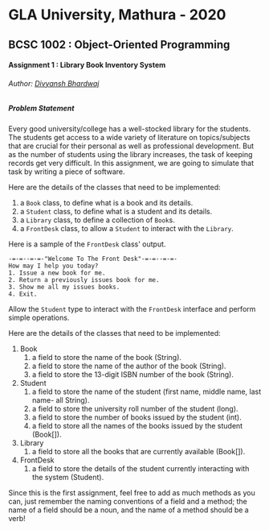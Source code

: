 # GLA University, Mathura - 2020
## BCSC 1002 : Object-Oriented Programming
#### Assignment 1 : Library Book Inventory System

###### Author: [Divyansh Bhardwaj](https://github.com/dbc2201)



##### Problem Statement

Every good university/college has a well-stocked library for the students. The students get access to a wide variety of literature on topics/subjects that are crucial for their personal as well as professional development. But as the number of students using the library increases, the task of keeping records get very difficult. In this assignment, we are going to simulate that task by writing a piece of software.



Here are the details of the classes that need to be implemented:

1. a `Book` class, to define what is a book and its details.
2. a `Student` class, to define what is a student and its details.
3. a `Library` class, to define a collection of `Book`s.
4. a `FrontDesk` class, to allow a `Student` to interact with the `Library`.



Here is a sample of the `FrontDesk` class' output.

```
-=-=--=-=-"Welcome To The Front Desk"-=-=--=-=-
How may I help you today?
1. Issue a new book for me.
2. Return a previously issues book for me.
3. Show me all my issues books.
4. Exit.
```



Allow the `Student` type to interact with the `FrontDesk` interface and perform simple operations.

Here are the details of the classes that need to be implemented:

1. Book
   1. a field to store the name of the book (String).
   2. a field to store the name of the author of the book (String).
   3. a field to store the 13-digit ISBN number of the book (String).
2. Student
   1. a field to store the name of the student (first name, middle name, last name- all String).
   2. a field to store the university roll number of the student (long).
   3. a field to store the number of books issued by the student (int).
   4. a field to store all the names of the books issued by the student (Book[]).
3. Library
   1. a field to store all the books that are currently available (Book[]).
4. FrontDesk
   1. a field to store the details of the student currently interacting with the system (Student).



Since this is the first assignment, feel free to add as much methods as you can, just remember the naming conventions of a field and a method; the name of a field should be a noun, and the name of a method should be a verb!